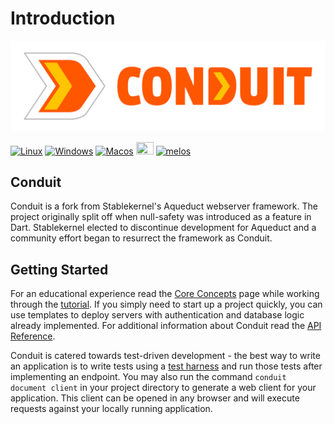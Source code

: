 # Introduction

![](assets/image.png)

[![Linux](https://github.com/conduit-dart/conduit/actions/workflows/linux.yml/badge.svg)](https://github.com/conduit-dart/conduit/actions/workflows/linux.yml) [![Windows](https://github.com/conduit-dart/conduit/actions/workflows/windows.yml/badge.svg)](https://github.com/conduit-dart/conduit/actions/workflows/windows.yml) [![Macos](https://github.com/conduit-dart/conduit/actions/workflows/macos.yml/badge.svg)](https://github.com/conduit-dart/conduit/actions/workflows/macos.yml) [<img src="https://discord.com/assets/3437c10597c1526c3dbd98c737c2bcae.svg" width="28" height="20">](https://discord.gg/MHz5cqktHW)
[![melos](https://img.shields.io/badge/maintained%20with-melos-f700ff.svg?style=flat-square)](https://github.com/invertase/melos)

## Conduit

Conduit is a fork from Stablekernel's Aqueduct webserver framework. The project originally split off when null-safety was introduced as a feature in Dart. Stablekernel elected to discontinue development for Aqueduct and a community effort began to resurrect the framework as Conduit.

## Getting Started

For an educational experience read the [Core Concepts](core_concepts/) page while working through the [tutorial](tut/getting-started.md). If you simply need to start up a project quickly, you can use templates to deploy servers with authentication and database logic already implemented. For additional information about Conduit read the [API Reference](https://pub.dev/documentation/conduit/latest/).

Conduit is catered towards test-driven development - the best way to write an application is to write tests using a [test harness](testing/tests.md) and run those tests after implementing an endpoint. You may also run the command `conduit document client` in your project directory to generate a web client for your application. This client can be opened in any browser and will execute requests against your locally running application.

